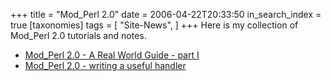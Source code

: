+++
title = "Mod_Perl 2.0"
date = 2006-04-22T20:33:50
in_search_index = true
[taxonomies]
tags = [
"Site-News",
]
+++
Here is my collection of Mod_Perl 2.0 tutorials and notes. <ul> <li><a href="http://jeremy.marzhillstudios.com/index.php/mod_perl-20/mod_perl-20-a-real-world-guide-part-i/">Mod_Perl 2.0 - A Real World Guide - part I</a></li> <li><a href="http://jeremy.marzhillstudios.com/index.php/mod_perl-20/mod_perl-20-writing-a-useful-handler/">Mod_Perl 2.0 - writing a useful handler</a></li> </ul> 
